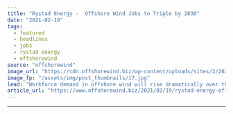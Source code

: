 ```yaml
---
title: "Rystad Energy -  Offshore Wind Jobs to Triple by 2030"
date: "2021-02-19"
tags: 
  - featured
  - headlines
  - jobs
  - rystad energy
  - offshorewind
source: "offshorewind"
image_url: "https://cdn.offshorewind.biz/wp-content/uploads/sites/2/2021/02/19144009/REPower_archived.jpg"
image_fp: "/assets/img/post_thumbnails/17.jpg"
lead: "Workforce demand in offshore wind will rise dramatically over the next decade, with the"
article_url: "https://www.offshorewind.biz/2021/02/19/rystad-energy-offshore-wind-jobs-to-triple-by-2030/"
---
```


---
